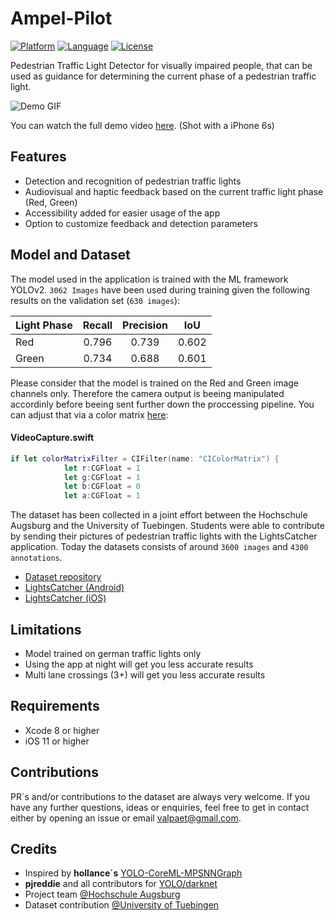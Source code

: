 # Ampel-Pilot

[![Platform](http://img.shields.io/badge/platform-ios-blue.svg?style=flat
)](https://developer.apple.com/iphone/index.action)
[![Language](http://img.shields.io/badge/language-swift-brightgreen.svg?style=flat
)](https://developer.apple.com/swift)
[![License](http://img.shields.io/badge/license-MIT-lightgrey.svg?style=flat
)](http://mit-license.org)

Pedestrian Traffic Light Detector for visually impaired people, that can be used as guidance for determining the current phase of a pedestrian traffic light.

![Demo GIF](https://github.com/patVlnta/Ampel-Pilot/blob/master/images/ap_demo.gif "Demo GIF Animation")

You can watch the full demo video [here](https://github.com/patVlnta/Ampel-Pilot/blob/master/images/ap_demo.webm?raw=true). (Shot with a iPhone 6s)

## Features

* Detection and recognition of pedestrian traffic lights
* Audiovisual and  haptic feedback based on the current traffic light phase (Red, Green)
* Accessibility added for easier usage of the app
* Option to customize feedback and detection parameters

## Model and Dataset

The model used in the application is trained with the ML framework YOLOv2. `3062 Images` have been used during training given the following results on the validation set (`630 images`):

| Light Phase        | Recall           | Precision  | IoU  |
| ------------- |:-------------:| :-----:| :-----:|
| Red     | 0.796 | 0.739 | 0.602 |
| Green     | 0.734 | 0.688 | 0.601 |

Please consider that the model is trained on the Red and Green image channels only. Therefore the camera output is beeing manipulated accordinly before beeing sent further down the proccessing pipeline. You can adjust that via a color matrix [here](https://github.com/patVlnta/Ampel-Pilot/blob/15fe48ec3ce2b7133fd1a1b82918e8ec796b740d/Ampel%20Pilot/helpers/VideoCapture.swift#L162):

#### VideoCapture.swift

``` swift
if let colorMatrixFilter = CIFilter(name: "CIColorMatrix") {
            let r:CGFloat = 1
            let g:CGFloat = 1
            let b:CGFloat = 0
            let a:CGFloat = 1
```

The dataset has been collected in a joint effort between the Hochschule Augsburg and the University of Tuebingen. Students were able to contribute
by sending their pictures of pedestrian traffic lights with the LightsCatcher application. Today the datasets consists of around `3600 images` and `4300 annotations`.

* [Dataset repository](https://github.com/patVlnta/Ampel-Pilot/blob/master/images/ap_demo.webm?raw=true)
* [LightsCatcher (Android)](https://play.google.com/store/apps/details?id=com.hs_augsburg_example.lightscatcher&hl=en)
* [LightsCatcher (iOS)](https://itunes.apple.com/de/app/lightscatcher/id1227218052?mt=8)

## Limitations

* Model trained on german traffic lights only
* Using the app at night will get you less accurate results
* Multi lane crossings (3+) will get you less accurate results

## Requirements

* Xcode 8 or higher
* iOS 11 or higher

## Contributions

PR´s and/or contributions to the dataset are always very welcome. If you have any further questions, ideas or enquiries, feel free to get in contact either by opening an issue or email [valpaet@gmail.com](mailto:valpaet@gmail.com).

## Credits

* Inspired by **hollance´s** [YOLO-CoreML-MPSNNGraph](https://github.com/hollance/YOLO-CoreML-MPSNNGraph)
* **pjreddie** and all contributors for [YOLO/darknet](https://github.com/pjreddie/darknet)
* Project team [@Hochschule Augsburg](https://www.hs-augsburg.de/Informatik/Ampel-Pilot.html)
* Dataset contribution [@University of Tuebingen](https://www.uni-tuebingen.de/en/university.html)